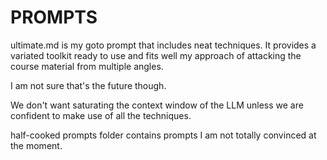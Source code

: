 # PROMPTS

ultimate.md is my goto prompt that includes neat techniques. It provides a variated toolkit ready to use and fits well my approach of attacking the course material from multiple angles.

I am not sure that's the future though. 

We don't want saturating the context window of the LLM unless we are confident to make use of all the techniques.

half-cooked prompts folder contains prompts I am not totally convinced at the moment.
